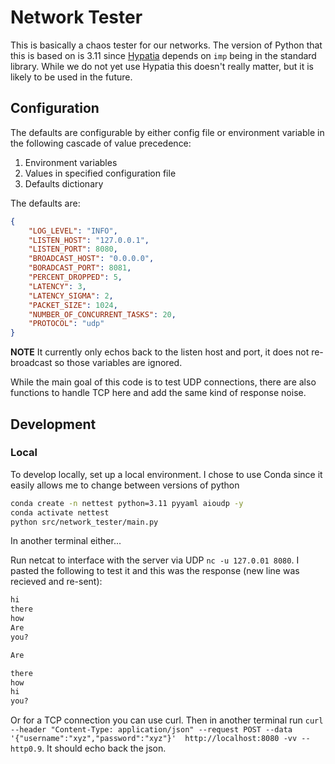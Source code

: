 # Network Tester

This is basically a chaos tester for our networks.
The version of Python that this is based on is 3.11 since [Hypatia](https://github.com/snkas/hypatia) depends on `imp` being in the standard library.
While we do not yet use Hypatia this doesn't really matter, but it is likely to be used in the future.

## Configuration

The defaults are configurable by either config file or environment variable in the following cascade of value precedence:

1. Environment variables
2. Values in specified configuration file
3. Defaults dictionary

The defaults are:

```json
{
    "LOG_LEVEL": "INFO",
    "LISTEN_HOST": "127.0.0.1",
    "LISTEN_PORT": 8080,
    "BROADCAST_HOST": "0.0.0.0",
    "BORADCAST_PORT": 8081,
    "PERCENT_DROPPED": 5,
    "LATENCY": 3,
    "LATENCY_SIGMA": 2,
    "PACKET_SIZE": 1024,
    "NUMBER_OF_CONCURRENT_TASKS": 20,
    "PROTOCOL": "udp"
}
```

**NOTE** It currently only echos back to the listen host and port, it does not re-broadcast so those variables are ignored.

While the main goal of this code is to test UDP connections, there are also functions to handle TCP here and add the same kind of response noise.

## Development

### Local

To develop locally, set up a local environment.
I chose to use Conda since it easily allows me to change between versions of python

```bash
conda create -n nettest python=3.11 pyyaml aioudp -y
conda activate nettest
python src/network_tester/main.py
```

In another terminal either...

Run netcat to interface with the server via UDP `nc -u 127.0.01 8080`.
I pasted the following to test it and this was the response (new line was recieved and re-sent):

```txt
hi
there
how
Are
you?

Are

there
how
hi
you?
```

Or for a TCP connection you can use curl.
Then in another terminal run `curl --header "Content-Type: application/json" --request POST --data '{"username":"xyz","password":"xyz"}'  http://localhost:8080 -vv --http0.9`.
It should echo back the json.
